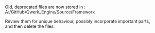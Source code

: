 Old, deprecated files are now stored in :
A:/GitHub/Qwerk_Engine/Source/Framework

Review them for unique behaviour, possibly incorporate important parts, and then delete the files.